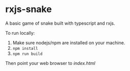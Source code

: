 # rxjs-snake

A basic game of snake built with typescript and rxjs.

To run locally:

1. Make sure nodejs/npm are installed on your machine.
2. `npm install`
3. `npm run build`

Then point your web browser to *index.html*
